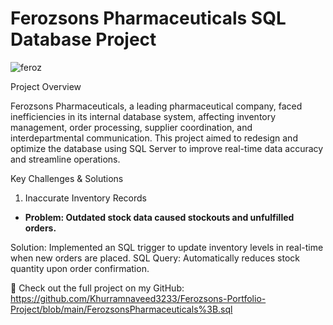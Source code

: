# Ferozsons Pharmaceuticals SQL Database Project


![feroz](https://github.com/user-attachments/assets/89867d1a-c44d-4fa3-8615-3c8183099847)

Project Overview

Ferozsons Pharmaceuticals, a leading pharmaceutical company, faced inefficiencies in its internal database system, affecting inventory management, order processing, supplier coordination, and interdepartmental communication. This project aimed to redesign and optimize the database using SQL Server to improve real-time data accuracy and streamline operations.

Key Challenges & Solutions

1. Inaccurate Inventory Records
   
  - **Problem: Outdated stock data caused stockouts and unfulfilled orders.**
  
Solution: Implemented an SQL trigger to update inventory levels in real-time when new orders are placed.
SQL Query: Automatically reduces stock quantity upon order confirmation.























🔗 Check out the full project on my GitHub:
https://github.com/Khurramnaveed3233/Ferozsons-Portfolio-Project/blob/main/FerozsonsPharmaceuticals%3B.sql
